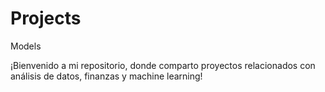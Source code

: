 # Projects
Models

 ¡Bienvenido a mi repositorio, donde comparto proyectos relacionados con análisis de datos, finanzas y machine learning!
